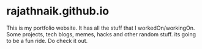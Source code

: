 # rajathnaik.github.io
This is my portfolio website. It has all the stuff that I workedOn/workingOn. Some projects, tech blogs, memes, hacks and other random stuff. its going to be a fun ride. Do check it out.
